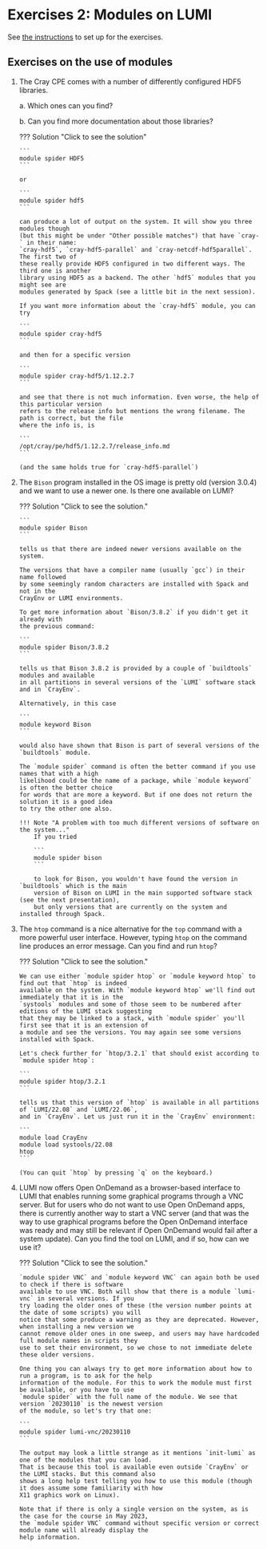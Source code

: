 # Exercises 2: Modules on LUMI

<!-- TODO Check the Bison exercise. -->

See [the instructions](index.md#setting-up-for-the-exercises)
to set up for the exercises.

## Exercises on the use of modules

1.  The Cray CPE comes with a number of differently configured HDF5 libraries.

    a.  Which ones can you find?

    b.  Can you find more documentation about those libraries?

    ??? Solution "Click to see the solution"
        
        ```
        module spider HDF5
        ```

        or 

        ```
        module spider hdf5
        ```

        can produce a lot of output on the system. It will show you three modules though 
        (but this might be under "Other possible matches") that have `cray-` in their name:
        `cray-hdf5`, `cray-hdf5-parallel` and `cray-netcdf-hdf5parallel`. The first two of
        these really provide HDF5 configured in two different ways. The third one is another
        library using HDF5 as a backend. The other `hdf5` modules that you might see are
        modules generated by Spack (see a little bit in the next session).

        If you want more information about the `cray-hdf5` module, you can try

        ```
        module spider cray-hdf5
        ```

        and then for a specific version

        ```
        module spider cray-hdf5/1.12.2.7
        ```

        and see that there is not much information. Even worse, the help of this particular version
        refers to the release info but mentions the wrong filename. The path is correct, but the file
        where the info is, is

        ```
        /opt/cray/pe/hdf5/1.12.2.7/release_info.md
        ```

        (and the same holds true for `cray-hdf5-parallel`)


2.  The `Bison` program installed in the OS image is pretty old (version 3.0.4) and
    we want to use a newer one. Is there one available on LUMI?

    ??? Solution "Click to see the solution."

        ```
        module spider Bison
        ```

        tells us that there are indeed newer versions available on the system. 

        The versions that have a compiler name (usually `gcc`) in their name followed
        by some seemingly random characters are installed with Spack and not in the
        CrayEnv or LUMI environments.

        To get more information about `Bison/3.8.2` if you didn't get it already with
        the previous command: 

        ```
        module spider Bison/3.8.2
        ```

        tells us that Bison 3.8.2 is provided by a couple of `buildtools` modules and available
        in all partitions in several versions of the `LUMI` software stack and in `CrayEnv`.

        Alternatively, in this case

        ```
        module keyword Bison
        ```

        would also have shown that Bison is part of several versions of the `buildtools` module.

        The `module spider` command is often the better command if you use names that with a high 
        likelihood could be the name of a package, while `module keyword` is often the better choice
        for words that are more a keyword. But if one does not return the solution it is a good idea 
        to try the other one also.

        !!! Note "A problem with too much different versions of software on the system..."
            If you tried 

            ```
            module spider bison
            ```

            to look for Bison, you wouldn't have found the version in `buildtools` which is the main 
            version of Bison on LUMI in the main supported software stack (see the next presentation),
            but only versions that are currently on the system and installed through Spack.

3.  The `htop` command is a nice alternative for the `top` command with a more powerful user interface.
    However, typing `htop` on the command line produces an error message. Can you find and run `htop`?

    ??? Solution "Click to see the solution."

        We can use either `module spider htop` or `module keyword htop` to find out that `htop` is indeed
        available on the system. With `module keyword htop` we'll find out immediately that it is in the 
        `systools` modules and some of those seem to be numbered after editions of the LUMI stack suggesting
        that they may be linked to a stack, with `module spider` you'll first see that it is an extension of
        a module and see the versions. You may again see some versions installed with Spack.

        Let's check further for `htop/3.2.1` that should exist according to `module spider htop`:

        ```
        module spider htop/3.2.1
        ```

        tells us that this version of `htop` is available in all partitions of `LUMI/22.08` and `LUMI/22.06`,
        and in `CrayEnv`. Let us just run it in the `CrayEnv` environment:

        ```
        module load CrayEnv
        module load systools/22.08
        htop
        ```

        (You can quit `htop` by pressing `q` on the keyboard.)

4.  LUMI now offers Open OnDemand as a browser-based interface to LUMI that enables
    running some graphical programs through a VNC server. 
    But for users who do not want to use Open OnDemand apps, there is currently another
    way to start a VNC server (and that was the way to use graphical programs before 
    the Open OnDemand interface was ready and may still be relevant if Open OnDemand
    would fail after a system update).
    Can you find the tool on LUMI, and if so, how can we use it?

    ??? Solution "Click to see the solution."

        `module spider VNC` and `module keyword VNC` can again both be used to check if there is software
        available to use VNC. Both will show that there is a module `lumi-vnc` in several versions. If you 
        try loading the older ones of these (the version number points at the date of some scripts) you will
        notice that some produce a warning as they are deprecated. However, when installing a new version we 
        cannot remove older ones in one sweep, and users may have hardcoded full module names in scripts they
        use to set their environment, so we chose to not immediate delete these older versions.

        One thing you can always try to get more information about how to run a program, is to ask for the help
        information of the module. For this to work the module must first be available, or you have to use 
        `module spider` with the full name of the module. We see that version `20230110` is the newest version
        of the module, so let's try that one:

        ```
        module spider lumi-vnc/20230110
        ```

        The output may look a little strange as it mentions `init-lumi` as one of the modules that you can load.
        That is because this tool is available even outside `CrayEnv` or the LUMI stacks. But this command also
        shows a long help test telling you how to use this module (though it does assume some familiarity with how
        X11 graphics work on Linux).

        Note that if there is only a single version on the system, as is the case for the course in May 2023,
        the `module spider VNC` command without specific version or correct module name will already display the
        help information.
